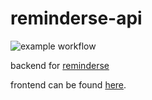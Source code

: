 # reminderse-api

![example workflow](https://github.com/nimatullo/reminderse-api/actions/workflows/ci.yml/badge.svg)

backend for [reminderse](https://www.reminderse.com)

frontend can be found [here](https://github.com/nimatullo/reminderse.com).
